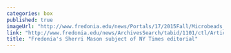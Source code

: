 ```yaml
---
categories: box
published: true
imageUrl: "http://www.fredonia.edu/news/Portals/17/2015Fall/Microbeads_Penny.png"
link: "http://www.fredonia.edu/news/ArchivesSearch/tabid/1101/ctl/ArticleView/mid/1878/articleId/5487/Fredonias_Mason_the_subject_of_New_York_Times_editorial.aspx"
title: "Fredonia's Sherri Mason subject of NY Times editorial"
---
```


